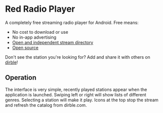 Red Radio Player
===========

A completely free streaming radio player for Android. Free means:

- No cost to download or use
- No in-app advertising
- [Open and independent stream directory](http://dirble.com)
- [Open source](https://github.com/kgilmer/com.abk.rrp)

Don't see the station you're looking for? Add and share it with others on [dirble](http://dirble.com)!

## Operation

The interface is very simple, recently played stations appear when the application is launched. Swiping left or right will show lists of different genres. Selecting a station will make it play. Icons at the top stop the stream and refresh the catalog from dirble.com.
